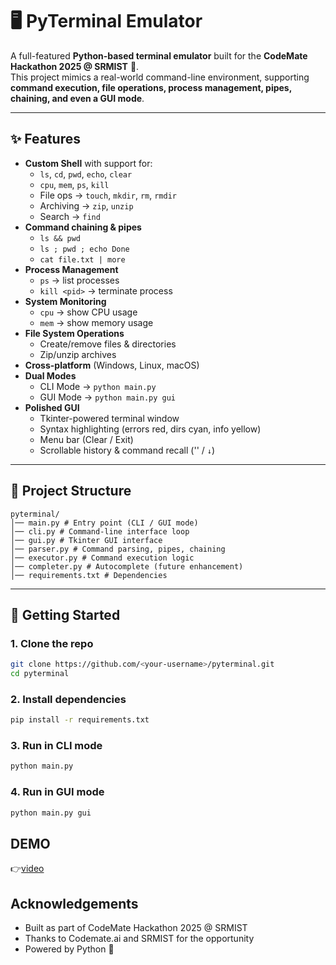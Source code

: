 # 🖥️ PyTerminal Emulator

A full-featured **Python-based terminal emulator** built for the **CodeMate Hackathon 2025 @ SRMIST** 🚀.  
This project mimics a real-world command-line environment, supporting **command execution, file operations, process management, pipes, chaining, and even a GUI mode**.

---

## ✨ Features

- **Custom Shell** with support for:
  - `ls`, `cd`, `pwd`, `echo`, `clear`
  - `cpu`, `mem`, `ps`, `kill`
  - File ops → `touch`, `mkdir`, `rm`, `rmdir`
  - Archiving → `zip`, `unzip`
  - Search → `find`
- **Command chaining & pipes**
  - `ls && pwd`
  - `ls ; pwd ; echo Done`
  - `cat file.txt | more`
- **Process Management**
  - `ps` → list processes  
  - `kill <pid>` → terminate process
- **System Monitoring**
  - `cpu` → show CPU usage  
  - `mem` → show memory usage
- **File System Operations**
  - Create/remove files & directories  
  - Zip/unzip archives
- **Cross-platform** (Windows, Linux, macOS)
- **Dual Modes**
  - CLI Mode → `python main.py`
  - GUI Mode → `python main.py gui`
- **Polished GUI**
  - Tkinter-powered terminal window  
  - Syntax highlighting (errors red, dirs cyan, info yellow)  
  - Menu bar (Clear / Exit)  
  - Scrollable history & command recall ('' / `↓`)

---

## 📂 Project Structure

```
pyterminal/
│── main.py # Entry point (CLI / GUI mode)
│── cli.py # Command-line interface loop
│── gui.py # Tkinter GUI interface
│── parser.py # Command parsing, pipes, chaining
│── executor.py # Command execution logic
│── completer.py # Autocomplete (future enhancement)
│── requirements.txt # Dependencies

```

---

## 🚀 Getting Started

### 1. Clone the repo
```bash
git clone https://github.com/<your-username>/pyterminal.git
cd pyterminal
```
### 2. Install dependencies

```bash
pip install -r requirements.txt
```

### 3. Run in CLI mode

```bash
python main.py
```
### 4. Run in GUI mode

```bash
python main.py gui
```

## DEMO
👉[video](https://drive.google.com/file/d/1lgRXfhVRaoLbLsLUe5QR9chs4BVN0YHG/view?usp=sharing)

## Acknowledgements

- Built as part of CodeMate Hackathon 2025 @ SRMIST
- Thanks to Codemate.ai and SRMIST for the opportunity
- Powered by Python 💙



